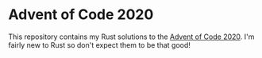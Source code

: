 # Advent of Code 2020

This repository contains my Rust solutions to the [Advent of Code 2020](https://adventofcode.com/2020).
I'm fairly new to Rust so don't expect them to be that good!

